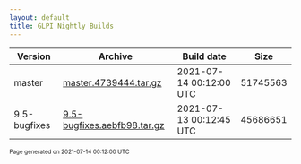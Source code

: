 ```yaml
---
layout: default
title: GLPI Nightly Builds
---
```


Version|Archive|Build date|Size
---|---|---|---
master|[master.4739444.tar.gz](master.4739444.tar.gz)|2021-07-14 00:12:00 UTC|51745563
9.5-bugfixes|[9.5-bugfixes.aebfb98.tar.gz](9.5-bugfixes.aebfb98.tar.gz)|2021-07-13 00:12:45 UTC|45686651

<font size="1">Page generated on 2021-07-14 00:12:00 UTC</font>
